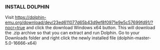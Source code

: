 ### INSTALL DOLPHIN

Visit https://dolphin-emu.org/download/dev/23ed611077d65b43d9ef8f0971e9e5c57699fd91/?nocr=true and click the download Windows x64 button. This will download the .zip archive so that you can extract and run Dolphin. Go to your Downloads folder and right click the newly installed file (dolphin-master-5.0-16666-x64)
